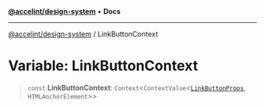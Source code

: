 [**@accelint/design-system**](../README.md) • **Docs**

***

[@accelint/design-system](../README.md) / LinkButtonContext

# Variable: LinkButtonContext

> `const` **LinkButtonContext**: `Context`\<`ContextValue`\<[`LinkButtonProps`](../type-aliases/LinkButtonProps.md), `HTMLAnchorElement`\>\>
